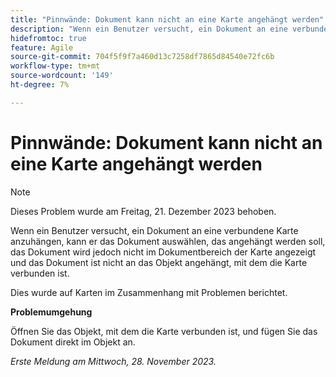 ```yaml
---
title: "Pinnwände: Dokument kann nicht an eine Karte angehängt werden"
description: "Wenn ein Benutzer versucht, ein Dokument an eine verbundene Karte anzuhängen, kann er das Dokument auswählen, das angehängt werden soll, das Dokument wird jedoch nicht im Dokumentbereich der Karte angezeigt und das Dokument ist nicht an das Objekt angehängt, mit dem die Karte verbunden ist."
hidefromtoc: true
feature: Agile
source-git-commit: 704f5f9f7a460d13c7258df7865d84540e72fc6b
workflow-type: tm+mt
source-wordcount: '149'
ht-degree: 7%

---
```



# Pinnwände: Dokument kann nicht an eine Karte angehängt werden

<!--WF and WFP TOCs-->

>[!NOTE]
>
>Dieses Problem wurde am Freitag, 21. Dezember 2023 behoben.

Wenn ein Benutzer versucht, ein Dokument an eine verbundene Karte anzuhängen, kann er das Dokument auswählen, das angehängt werden soll, das Dokument wird jedoch nicht im Dokumentbereich der Karte angezeigt und das Dokument ist nicht an das Objekt angehängt, mit dem die Karte verbunden ist.

Dies wurde auf Karten im Zusammenhang mit Problemen berichtet.

**Problemumgehung**

Öffnen Sie das Objekt, mit dem die Karte verbunden ist, und fügen Sie das Dokument direkt im Objekt an.

_Erste Meldung am Mittwoch, 28. November 2023._
